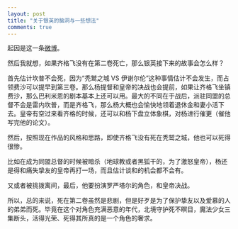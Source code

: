 ```yaml
---
layout: post
title: "关于银英的脑洞与一些想法"
comments: true
---
```


起因是这一条[微博](http://weibo.com/1870592737/D6iMZEcO3?type=comment)。

然后我就想，如果齐格飞没有在第二卷死亡，那么银英接下来的故事会怎么样？

首先估计坎普不会死，因为“秃鹫之城 VS 伊谢尔伦”这种事情估计不会发生，而占领费沙可以提早到第三卷。那么杨提督和皇帝的决战也会提前，如果让齐格飞坐镇费沙，那么巴利米恩的剧本基本上还可以用。最大的不同在于战后，派驻同盟的总督不会是雷内坎普，而是齐格飞，那么杨大概也会愉快地领着退休金和妻小活下去。皇帝有空过来看齐格的时候，还可以和杨下盘立体象棋，对杨进行催更（催他写完他的论文）。

然后，按照现在作品的风格和思路，即使齐格飞没有死在秃鹫之城，他也可以死得很惨。

比如在成为同盟总督的时候被暗杀（地球教或者黑狐干的，为了激怒皇帝），杨还是得和痛失挚友的皇帝再打一场，而且估计谈和的机会都不会有。

又或者被挑拨离间，最后，他要扮演罗严塔尔的角色，和皇帝决战。

所以，总的来说，死在第二卷虽然是悲剧，但是好歹是为了保护挚友以及爱慕的人的弟弟而死。毕竟在这个对角色充满恶意的年代，北境守护死不瞑目，魔法少女三集断头，活得光荣、死得其所真的是一个角色的奢求。